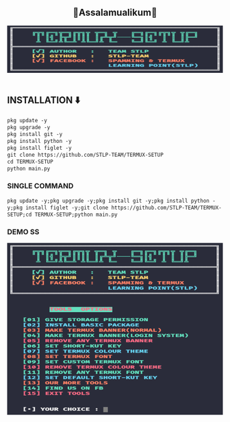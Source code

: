 <center><h2>🖤Assalamualikum🖤</h2></center>
<center><img src="ss1.png" alt="STLP-TEAM" height="110" width="1500"></img></center></br>

<h2>INSTALLATION ⬇️</h2>



```
pkg update -y
pkg upgrade -y
pkg install git -y
pkg install python -y
pkg install figlet -y
git clone https://github.com/STLP-TEAM/TERMUX-SETUP
cd TERMUX-SETUP
python main.py
```


<h3>SINGLE COMMAND</h3>

```
pkg update -y;pkg upgrade -y;pkg install git -y;pkg install python -y;pkg install figlet -y;git clone https://github.com/STLP-TEAM/TERMUX-SETUP;cd TERMUX-SETUP;python main.py
```


<h3>DEMO SS</h3>
<center><img src="ss2.png" alt="STLP-TEAM" height="400" width="1500"></img></center></br>

